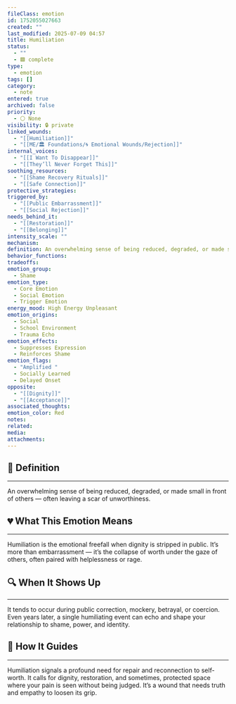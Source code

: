```yaml
---
fileClass: emotion
id: 1752055027663
created: ""
last_modified: 2025-07-09 04:57
title: Humiliation
status:
  - ""
  - 🟩 complete
type:
  - emotion
tags: []
category:
  - note
entered: true
archived: false
priority:
  - ⚪ None
visibility: 🔒 private
linked_wounds:
  - "[[Humiliation]]"
  - "[[ME/🏛️ Foundations/🌀 Emotional Wounds/Rejection]]"
internal_voices:
  - "[[I Want To Disappear]]"
  - "[[They’ll Never Forget This]]"
soothing_resources:
  - "[[Shame Recovery Rituals]]"
  - "[[Safe Connection]]"
protective_strategies: 
triggered_by:
  - "[[Public Embarrassment]]"
  - "[[Social Rejection]]"
needs_behind_it:
  - "[[Restoration]]"
  - "[[Belonging]]"
intensity_scale: ""
mechanism: 
definition: An overwhelming sense of being reduced, degraded, or made small in front of others — often leaving a scar of unworthiness.
behavior_functions: 
tradeoffs: 
emotion_group:
  - Shame
emotion_type:
  - Core Emotion
  - Social Emotion
  - Trigger Emotion
energy_mood: High Energy Unpleasant
emotion_origins:
  - Social
  - School Environment
  - Trauma Echo
emotion_effects:
  - Suppresses Expression
  - Reinforces Shame
emotion_flags:
  - "Amplified "
  - Socially Learned
  - Delayed Onset
opposite:
  - "[[Dignity]]"
  - "[[Acceptance]]"
associated_thoughts: 
emotion_color: Red
notes: 
related: 
media: 
attachments: 
---
```


## 🧾 Definition
---
An overwhelming sense of being reduced, degraded, or made small in front of others — often leaving a scar of unworthiness.

## 💔 What This Emotion Means
---
Humiliation is the emotional freefall when dignity is stripped in public.
It’s more than embarrassment — it’s the collapse of worth under the gaze of others, often paired with helplessness or rage.

## 🔍 When It Shows Up
---
It tends to occur during public correction, mockery, betrayal, or coercion.
Even years later, a single humiliating event can echo and shape your relationship to shame, power, and identity.

## 🧭 How It Guides
---
Humiliation signals a profound need for repair and reconnection to self-worth.
It calls for dignity, restoration, and sometimes, protected space where your pain is seen without being judged.
It’s a wound that needs truth and empathy to loosen its grip.
